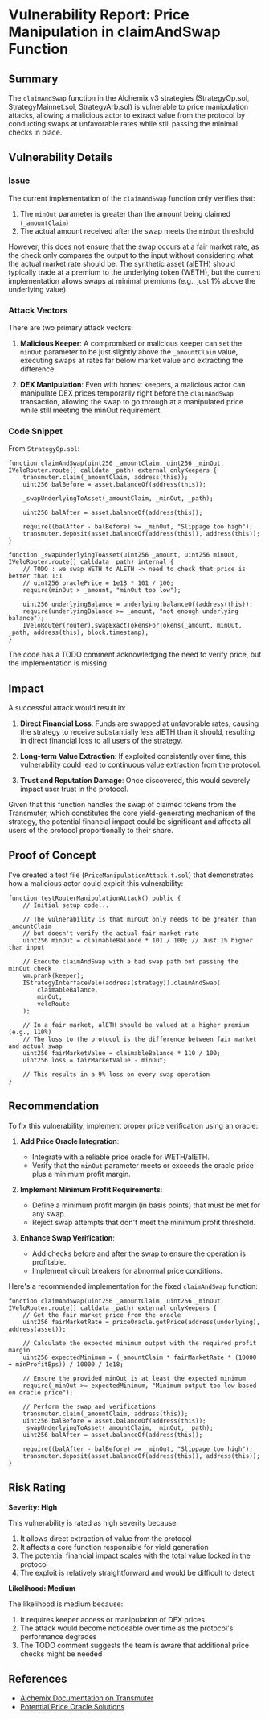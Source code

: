 # Vulnerability Report: Price Manipulation in claimAndSwap Function

## Summary
The `claimAndSwap` function in the Alchemix v3 strategies (StrategyOp.sol, StrategyMainnet.sol, StrategyArb.sol) is vulnerable to price manipulation attacks, allowing a malicious actor to extract value from the protocol by conducting swaps at unfavorable rates while still passing the minimal checks in place.

## Vulnerability Details

### Issue
The current implementation of the `claimAndSwap` function only verifies that:
1. The `minOut` parameter is greater than the amount being claimed (`_amountClaim`)
2. The actual amount received after the swap meets the `minOut` threshold

However, this does not ensure that the swap occurs at a fair market rate, as the check only compares the output to the input without considering what the actual market rate should be. The synthetic asset (alETH) should typically trade at a premium to the underlying token (WETH), but the current implementation allows swaps at minimal premiums (e.g., just 1% above the underlying value).

### Attack Vectors
There are two primary attack vectors:

1. **Malicious Keeper**: A compromised or malicious keeper can set the `minOut` parameter to be just slightly above the `_amountClaim` value, executing swaps at rates far below market value and extracting the difference.

2. **DEX Manipulation**: Even with honest keepers, a malicious actor can manipulate DEX prices temporarily right before the `claimAndSwap` transaction, allowing the swap to go through at a manipulated price while still meeting the minOut requirement.

### Code Snippet
From `StrategyOp.sol`:
```solidity
function claimAndSwap(uint256 _amountClaim, uint256 _minOut, IVeloRouter.route[] calldata _path) external onlyKeepers {
    transmuter.claim(_amountClaim, address(this));
    uint256 balBefore = asset.balanceOf(address(this));

    _swapUnderlyingToAsset(_amountClaim, _minOut, _path);
    
    uint256 balAfter = asset.balanceOf(address(this));
    
    require((balAfter - balBefore) >= _minOut, "Slippage too high");
    transmuter.deposit(asset.balanceOf(address(this)), address(this));
}

function _swapUnderlyingToAsset(uint256 _amount, uint256 minOut, IVeloRouter.route[] calldata _path) internal {
    // TODO : we swap WETH to ALETH -> need to check that price is better than 1:1 
    // uint256 oraclePrice = 1e18 * 101 / 100;
    require(minOut > _amount, "minOut too low");

    uint256 underlyingBalance = underlying.balanceOf(address(this));
    require(underlyingBalance >= _amount, "not enough underlying balance");
    IVeloRouter(router).swapExactTokensForTokens(_amount, minOut, _path, address(this), block.timestamp);
}
```

The code has a TODO comment acknowledging the need to verify price, but the implementation is missing.

## Impact
A successful attack would result in:

1. **Direct Financial Loss**: Funds are swapped at unfavorable rates, causing the strategy to receive substantially less alETH than it should, resulting in direct financial loss to all users of the strategy.

2. **Long-term Value Extraction**: If exploited consistently over time, this vulnerability could lead to continuous value extraction from the protocol.

3. **Trust and Reputation Damage**: Once discovered, this would severely impact user trust in the protocol.

Given that this function handles the swap of claimed tokens from the Transmuter, which constitutes the core yield-generating mechanism of the strategy, the potential financial impact could be significant and affects all users of the protocol proportionally to their share.

## Proof of Concept
I've created a test file (`PriceManipulationAttack.t.sol`) that demonstrates how a malicious actor could exploit this vulnerability:

```solidity
function testRouterManipulationAttack() public {
    // Initial setup code...
    
    // The vulnerability is that minOut only needs to be greater than _amountClaim
    // but doesn't verify the actual fair market rate
    uint256 minOut = claimableBalance * 101 / 100; // Just 1% higher than input
    
    // Execute claimAndSwap with a bad swap path but passing the minOut check
    vm.prank(keeper);
    IStrategyInterfaceVelo(address(strategy)).claimAndSwap(
        claimableBalance, 
        minOut, 
        veloRoute
    );
    
    // In a fair market, alETH should be valued at a higher premium (e.g., 110%)
    // The loss to the protocol is the difference between fair market and actual swap
    uint256 fairMarketValue = claimableBalance * 110 / 100;
    uint256 loss = fairMarketValue - minOut;
    
    // This results in a 9% loss on every swap operation
}
```

## Recommendation
To fix this vulnerability, implement proper price verification using an oracle:

1. **Add Price Oracle Integration**:
   - Integrate with a reliable price oracle for WETH/alETH.
   - Verify that the `minOut` parameter meets or exceeds the oracle price plus a minimum profit margin.

2. **Implement Minimum Profit Requirements**:
   - Define a minimum profit margin (in basis points) that must be met for any swap.
   - Reject swap attempts that don't meet the minimum profit threshold.

3. **Enhance Swap Verification**:
   - Add checks before and after the swap to ensure the operation is profitable.
   - Implement circuit breakers for abnormal price conditions.

Here's a recommended implementation for the fixed `claimAndSwap` function:

```solidity
function claimAndSwap(uint256 _amountClaim, uint256 _minOut, IVeloRouter.route[] calldata _path) external onlyKeepers {
    // Get the fair market price from the oracle
    uint256 fairMarketRate = priceOracle.getPrice(address(underlying), address(asset));
    
    // Calculate the expected minimum output with the required profit margin
    uint256 expectedMinimum = (_amountClaim * fairMarketRate * (10000 + minProfitBps)) / 10000 / 1e18;
    
    // Ensure the provided minOut is at least the expected minimum
    require(_minOut >= expectedMinimum, "Minimum output too low based on oracle price");
    
    // Perform the swap and verifications
    transmuter.claim(_amountClaim, address(this));
    uint256 balBefore = asset.balanceOf(address(this));
    _swapUnderlyingToAsset(_amountClaim, _minOut, _path);
    uint256 balAfter = asset.balanceOf(address(this));
    
    require((balAfter - balBefore) >= _minOut, "Slippage too high");
    transmuter.deposit(asset.balanceOf(address(this)), address(this));
}
```

## Risk Rating
**Severity: High**

This vulnerability is rated as high severity because:
1. It allows direct extraction of value from the protocol
2. It affects a core function responsible for yield generation
3. The potential financial impact scales with the total value locked in the protocol
4. The exploit is relatively straightforward and would be difficult to detect

**Likelihood: Medium**

The likelihood is medium because:
1. It requires keeper access or manipulation of DEX prices
2. The attack would become noticeable over time as the protocol's performance degrades
3. The TODO comment suggests the team is aware that additional price checks might be needed

## References
- [Alchemix Documentation on Transmuter](https://docs.alchemix.fi/alchemix-ecosystem/transmuter)
- [Potential Price Oracle Solutions](https://github.com/smartcontractkit/chainlink) 